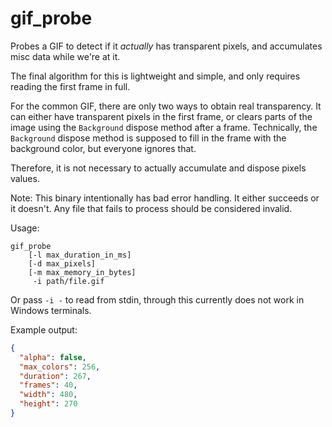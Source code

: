 gif_probe
=========

Probes a GIF to detect if it _actually_ has transparent pixels, and accumulates misc data while we're at it.

The final algorithm for this is lightweight and simple, and only requires reading the first frame in full.

For the common GIF, there are only two ways to obtain real transparency. It can either have transparent
pixels in the first frame, or clears parts of the image using the `Background` dispose method after a frame.
Technically, the `Background` dispose method is supposed to fill in the frame with the background color,
but everyone ignores that.

Therefore, it is not necessary to actually accumulate and dispose pixels values.

Note: This binary intentionally has bad error handling. It either succeeds or it doesn't.
Any file that fails to process should be considered invalid.

Usage:
```
gif_probe
    [-l max_duration_in_ms]
    [-d max_pixels]
    [-m max_memory_in_bytes]
     -i path/file.gif
```

Or pass `-i -` to read from stdin, through this currently does not work in Windows terminals.

Example output:
```json
{
  "alpha": false,
  "max_colors": 256,
  "duration": 267,
  "frames": 40,
  "width": 480,
  "height": 270
}
```